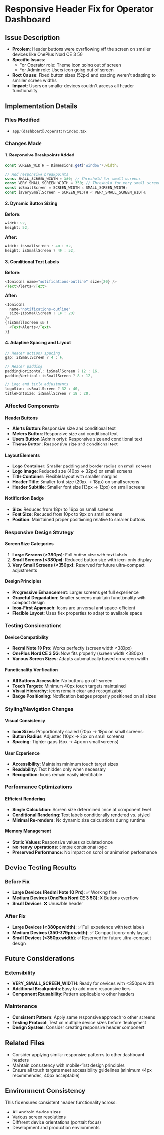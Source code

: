 # Responsive Header Fix for Operator Dashboard

## Issue Description
- **Problem**: Header buttons were overflowing off the screen on smaller devices like OnePlus Nord CE 3 5G
- **Specific Issues**: 
  - For Operator role: Theme icon going out of screen
  - For Admin role: Users icon going out of screen
- **Root Cause**: Fixed button sizes (52px) and spacing weren't adapting to smaller screen widths
- **Impact**: Users on smaller devices couldn't access all header functionality

## Implementation Details

### Files Modified
- `app/(dashboard)/operator/index.tsx`

### Changes Made

#### 1. Responsive Breakpoints Added
```typescript
const SCREEN_WIDTH = Dimensions.get('window').width;

// Add responsive breakpoints
const SMALL_SCREEN_WIDTH = 380; // Threshold for small screens
const VERY_SMALL_SCREEN_WIDTH = 350; // Threshold for very small screens
const isSmallScreen = SCREEN_WIDTH < SMALL_SCREEN_WIDTH;
const isVerySmallScreen = SCREEN_WIDTH < VERY_SMALL_SCREEN_WIDTH;
```

#### 2. Dynamic Button Sizing
**Before:**
```typescript
width: 52,
height: 52,
```

**After:**
```typescript
width: isSmallScreen ? 40 : 52,
height: isSmallScreen ? 40 : 52,
```

#### 3. Conditional Text Labels
**Before:**
```typescript
<Ionicons name="notifications-outline" size={20} />
<Text>Alerts</Text>
```

**After:**
```typescript
<Ionicons 
  name="notifications-outline" 
  size={isSmallScreen ? 18 : 20} 
/>
{!isSmallScreen && (
  <Text>Alerts</Text>
)}
```

#### 4. Adaptive Spacing and Layout
```typescript
// Header actions spacing
gap: isSmallScreen ? 4 : 6,

// Header padding
paddingHorizontal: isSmallScreen ? 12 : 16,
paddingVertical: isSmallScreen ? 8 : 12,

// Logo and title adjustments
logoSize: isSmallScreen ? 32 : 40,
titleFontSize: isSmallScreen ? 18 : 20,
```

### Affected Components

#### Header Buttons
- **Alerts Button**: Responsive size and conditional text
- **Meters Button**: Responsive size and conditional text  
- **Users Button** (Admin only): Responsive size and conditional text
- **Theme Button**: Responsive size and conditional text

#### Layout Elements
- **Logo Container**: Smaller padding and border radius on small screens
- **Logo Image**: Reduced size (40px → 32px) on small screens
- **Title Container**: Flexible layout with smaller margins
- **Header Title**: Smaller font size (20px → 18px) on small screens
- **Header Subtitle**: Smaller font size (13px → 12px) on small screens

#### Notification Badge
- **Size**: Reduced from 18px to 16px on small screens
- **Font Size**: Reduced from 10px to 9px on small screens
- **Position**: Maintained proper positioning relative to smaller buttons

### Responsive Design Strategy

#### Screen Size Categories
1. **Large Screens (≥380px)**: Full button size with text labels
2. **Small Screens (<380px)**: Reduced button size with icon-only display
3. **Very Small Screens (<350px)**: Reserved for future ultra-compact adjustments

#### Design Principles
- **Progressive Enhancement**: Larger screens get full experience
- **Graceful Degradation**: Smaller screens maintain functionality with compact design
- **Icon-First Approach**: Icons are universal and space-efficient
- **Flexible Layout**: Uses flex properties to adapt to available space

### Testing Considerations

#### Device Compatibility
- **Redmi Note 10 Pro**: Works perfectly (screen width ≥380px)
- **OnePlus Nord CE 3 5G**: Now fits properly (screen width <380px)
- **Various Screen Sizes**: Adapts automatically based on screen width

#### Functionality Verification
- **All Buttons Accessible**: No buttons go off-screen
- **Touch Targets**: Minimum 40px touch targets maintained
- **Visual Hierarchy**: Icons remain clear and recognizable
- **Badge Positioning**: Notification badges properly positioned on all sizes

### Styling/Navigation Changes

#### Visual Consistency
- **Icon Sizes**: Proportionally scaled (20px → 18px on small screens)
- **Button Radius**: Adjusted (10px → 8px on small screens)
- **Spacing**: Tighter gaps (6px → 4px on small screens)

#### User Experience
- **Accessibility**: Maintains minimum touch target sizes
- **Readability**: Text hidden only when necessary
- **Recognition**: Icons remain easily identifiable

### Performance Optimizations

#### Efficient Rendering
- **Single Calculation**: Screen size determined once at component level
- **Conditional Rendering**: Text labels conditionally rendered vs. styled
- **Minimal Re-renders**: No dynamic size calculations during runtime

#### Memory Management
- **Static Values**: Responsive values calculated once
- **No Heavy Operations**: Simple conditional logic
- **Preserved Performance**: No impact on scroll or animation performance

## Device Testing Results

### Before Fix
- **Large Devices (Redmi Note 10 Pro)**: ✅ Working fine
- **Medium Devices (OnePlus Nord CE 3 5G)**: ❌ Buttons overflow
- **Small Devices**: ❌ Unusable header

### After Fix
- **Large Devices (≥380px width)**: ✅ Full experience with text labels
- **Medium Devices (350-379px width)**: ✅ Compact icons-only layout
- **Small Devices (<350px width)**: ✅ Reserved for future ultra-compact design

## Future Considerations

### Extensibility
- **VERY_SMALL_SCREEN_WIDTH**: Ready for devices with <350px width
- **Additional Breakpoints**: Easy to add more responsive tiers
- **Component Reusability**: Pattern applicable to other headers

### Maintenance
- **Consistent Pattern**: Apply same responsive approach to other screens
- **Testing Protocol**: Test on multiple device sizes before deployment
- **Design System**: Consider creating responsive header component

## Related Files
- Consider applying similar responsive patterns to other dashboard headers
- Maintain consistency with mobile-first design principles
- Ensure all touch targets meet accessibility guidelines (minimum 44px recommended, 40px acceptable)

## Environment Consistency
This fix ensures consistent header functionality across:
- All Android device sizes
- Various screen resolutions
- Different device orientations (portrait focus)
- Development and production environments 